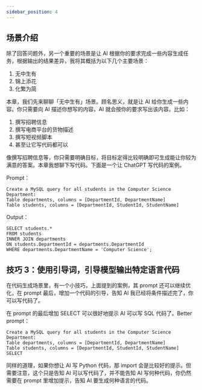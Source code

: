 ```yaml
---
sidebar_position: 4
---
```


<head>
  <script defer="defer" src="https://embed.trydyno.com/embedder.js"></script>
  <link href="https://embed.trydyno.com/embedder.css" rel="stylesheet" />
</head>

## 场景介绍

除了回答问题外，另一个重要的场景是让 AI 根据你的要求完成一些内容生成任务，根据输出的结果差异，我将其概括为以下几个主要场景：

1. 无中生有
2. 锦上添花
3. 化繁为简

本章，我们先来聊聊「无中生有」场景。顾名思义，就是让 AI 给你生成一些内容。你只需要向 AI 描述你想写的内容，AI 就会按你的要求写出该内容。比如：

1. 撰写招聘信息
2. 撰写电商平台的货物描述
3. 撰写短视频脚本
4. 甚至让它写代码都可以

像撰写招聘信息等，你只需要明确目标，将目标定得比较明确即可生成能让你较为满意的答案。本章我想聊下写代码。下面是一个让 ChatGPT 写代码的案例。

Prompt：

```other
Create a MySQL query for all students in the Computer Science Department:
Table departments, columns = [DepartmentId, DepartmentName]
Table students, columns = [DepartmentId, StudentId, StudentName]
```

Output：

```other
SELECT students.*
FROM students
INNER JOIN departments
ON students.DepartmentId = departments.DepartmentId
WHERE departments.DepartmentName = 'Computer Science';
```

## **技巧 3：使用引导词，引导模型输出特定语言代码**

在代码生成场景里，有一个小技巧，上面提到的案例，其 prompt 还可以继续优化，在 prompt 最后，增加一个代码的引导，告知 AI 我已经将条件描述完了，你可以写代码了。

在 prompt 的最后增加 SELECT 可以很好地提示 AI 可以写 SQL 代码了。Better prompt：

```other
Create a MySQL query for all students in the Computer Science Department:
Table departments, columns = [DepartmentId, DepartmentName]
Table students, columns = [DepartmentId, StudentId, StudentName]
SELECT
```

同样的道理，如果你想让 AI 写 Python 代码，那 import 会是比较好的提示。但需要注意，这个只是告知 AI 可以写代码了，并不能告知 AI 写何种代码，你仍然需要在 prompt 里增加提示，告知 AI 要生成何种语言的代码。
